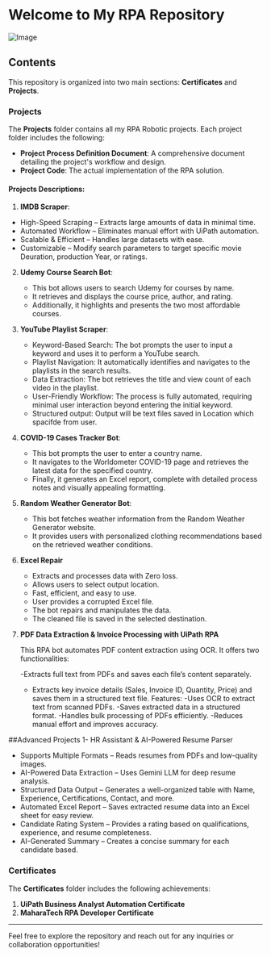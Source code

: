 # Welcome to My RPA Repository  
![Image](https://github.com/user-attachments/assets/2a9a30b9-7ef3-4099-abf0-6985b4889b8b)
## Contents  
This repository is organized into two main sections: **Certificates** and **Projects**.  

### Projects  
The **Projects** folder contains all my RPA Robotic projects. Each project folder includes the following:  
- **Project Process Definition Document**: A comprehensive document detailing the project's workflow and design.  
- **Project Code**: The actual implementation of the RPA solution.  

#### Projects Descriptions:  
 1. **IMDB Scraper**:
   - High-Speed Scraping – Extracts large amounts of data in minimal time.
   - Automated Workflow – Eliminates manual effort with UiPath automation.
   - Scalable & Efficient – Handles large datasets with ease.
   - Customizable – Modify search parameters to target specific movie Deuration, production Year, or ratings.
   

2. **Udemy Course Search Bot**:  
   - This bot allows users to search Udemy for courses by name.  
   - It retrieves and displays the course price, author, and rating.  
   - Additionally, it highlights and presents the two most affordable courses.  
3. **YouTube Playlist Scraper**:
   - Keyword-Based Search: The bot prompts the user to input a keyword and uses it to perform a YouTube search.
   - Playlist Navigation: It automatically identifies and navigates to the playlists in the search results.
   - Data Extraction: The bot retrieves the title and view count of each video in the playlist.
   - User-Friendly Workflow: The process is fully automated, requiring minimal user interaction beyond entering the initial keyword.
   - Structured output: Output will be text files saved in Location which spacifde from user.    
4. **COVID-19 Cases Tracker Bot**:  
   - This bot prompts the user to enter a country name.  
   - It navigates to the Worldometer COVID-19 page and retrieves the latest data for the specified country.  
   - Finally, it generates an Excel report, complete with detailed process notes and visually appealing formatting.  
 
5. **Random Weather Generator Bot**:  
   - This bot fetches weather information from the Random Weather Generator website.  
   - It provides users with personalized clothing recommendations based on the retrieved weather conditions.  

6. **Excel Repair**
   - Extracts and processes data with Zero loss.
   - Allows users to select output location.
   - Fast, efficient, and easy to use.
   - User provides a corrupted Excel file.
   - The bot repairs and manipulates the data.
   - The cleaned file is saved in the selected destination.
7. **PDF Data Extraction & Invoice Processing with UiPath RPA**
   
    This RPA bot automates PDF content extraction using OCR. It offers two functionalities:

   -Extracts full text from PDFs and saves each file’s content separately.
   - Extracts key invoice details (Sales, Invoice ID, Quantity, Price) and saves them in a structured text file.
     Features:
   -Uses OCR to extract text from scanned PDFs.
   -Saves extracted data in a structured format.
   -Handles bulk processing of PDFs efficiently.
   -Reduces manual effort and improves accuracy. 

##Advanced Projects
1- HR Assistant & AI-Powered Resume Parser
 - Supports Multiple Formats – Reads resumes from PDFs and low-quality images.
 - AI-Powered Data Extraction – Uses Gemini LLM for deep resume analysis.
 - Structured Data Output – Generates a well-organized table with Name, Experience, Certifications, Contact, and more.
 - Automated Excel Report – Saves extracted resume data into an Excel sheet for easy review.
 - Candidate Rating System – Provides a rating based on qualifications, experience, and resume completeness.
 - AI-Generated Summary – Creates a concise summary for each candidate based.
### Certificates  
The **Certificates** folder includes the following achievements:  
1. **UiPath Business Analyst Automation Certificate**  
2. **MaharaTech RPA Developer Certificate**  

---  

Feel free to explore the repository and reach out for any inquiries or collaboration opportunities!  

 

